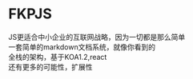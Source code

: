 # FKPJS
JS更适合中小企业的互联网战略，因为一切都是那么简单   
一套简单的markdown文档系统，就像你看到的   
全栈的架构，基于KOA1.2,react    
还有更多的可能性，扩展性   
